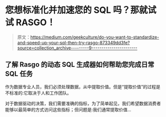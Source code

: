 # 您想标准化并加速您的 SQL 吗？那就试试 RASGO！

> 原文：<https://medium.com/geekculture/do-you-want-to-standardize-and-speed-up-your-sql-then-try-rasgo-873349dd3fe?source=collection_archive---------9----------------------->

## 了解 Rasgo 的动态 SQL 生成器如何帮助您完成日常 SQL 任务

作为数据专业人员，我们必须处理数据，从中提取价值。但是“提取价值”的过程是不标准的:它取决于人和工作团队。

对于数据驱动的决策，我们需要准确的指标，为了简单起见，我们希望数据消费者能够以最简单的方式访问这些指标；但问题是:我们通常提取价值…